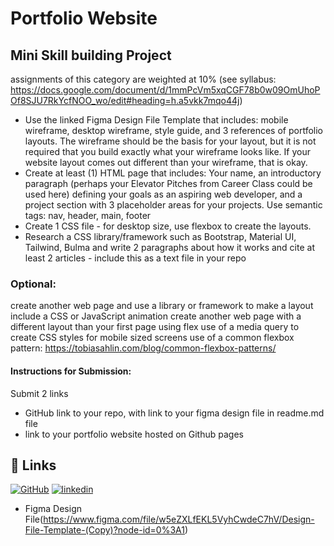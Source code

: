 
# Portfolio Website

## Mini Skill building Project 
assignments of this category are weighted at 10% 
(see syllabus: https://docs.google.com/document/d/1mmPcVm5xqCGF78b0w09OmUhoPOf8SJU7RkYcfNOO_wo/edit#heading=h.a5vkk7mqo44j) 

- Use the linked Figma Design File Template that includes: mobile wireframe, desktop wireframe, style guide, and 3 references of portfolio layouts. The wireframe should be the basis for your layout, but it is not required that you build exactly what your wireframe looks like. If your website layout comes out different than your wireframe, that is okay. 
- Create at least (1) HTML page that includes: Your name, an introductory paragraph (perhaps your Elevator Pitches from Career Class could be used here) defining your goals as an aspiring web developer, and a project section with 3 placeholder areas for your projects. Use semantic tags: nav, header, main, footer
- Create 1 CSS file -  for desktop size,  use flexbox to create the layouts.
- Research a CSS library/framework such as Bootstrap, Material UI, Tailwind, Bulma and write 2 paragraphs about how it works and cite at least 2 articles - include this as a text file in your repo 

### Optional: 
create another web page and use a library or framework to make a layout 
include a CSS or JavaScript animation
create another web page with a different layout than your first page using flex 
use of a media query to create CSS styles for mobile sized screens
use of a common flexbox pattern: https://tobiasahlin.com/blog/common-flexbox-patterns/ 


#### Instructions for Submission:
Submit 2 links
- GitHub link to your repo, with link to your figma design file in readme.md file 
- link to your portfolio website hosted on Github pages



## 🔗 Links
[![GitHub](https://img.shields.io/badge/my_portfolio-000?style=for-the-badge&logo=ko-fi&logoColor=white)](https://github.com/tpreston06/TKH-PortfolioWebsite)
[![linkedin](https://img.shields.io/badge/linkedin-0A66C2?style=for-the-badge&logo=linkedin&logoColor=white)](https://www.linkedin.com/)
- Figma Design File(https://www.figma.com/file/w5eZXLfEKL5VyhCwdeC7hV/Design-File-Template-(Copy)?node-id=0%3A1)


